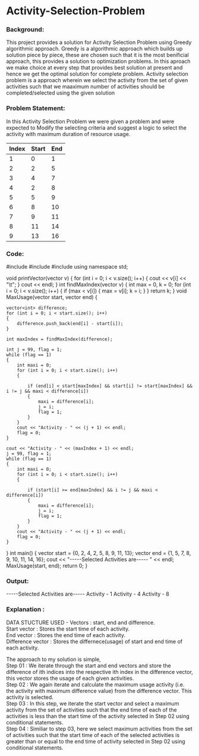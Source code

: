 # Activity-Selection-Problem

### Background:
This project provides a solution for Activity Selection Problem using Greedy algorithmic approach. Greedy is a algorithmic approach which builds up solution piece by piece, these are chosen such that it is the most benificial approach, this provides a solution to optimization problems. In this aproach we make choice at every step that provides best solution at present and hence we get the optimal solution for complete problem.
Activity selection problem is a approach wherein we select the activity from the set of given activities such that we maaximum number of activities should be completed/selected using the given solution


### Problem Statement:
In this Activity Selection Problem we were given a problem and were expected to Modify the selecting criteria and suggest a logic to select the activity with maximum duration of resource usage.

| Index  | Start | End    |
| -----  | ----- | ------ |
| 1      | 0     | 1      |
| 2      | 2     | 5      |
| 3      | 4     | 7      |
| 4      | 2     | 8      |
| 5      | 5     | 9      |
| 6      | 8     | 10     |
| 7      | 9     | 11     |
| 8      | 11    | 14     |
| 9      | 13    | 16     |


### Code:

#include <iostream>
#include <vector>
#include <algorithm>
using namespace std;

void printVector(vector<int> v)
{
    for (int i = 0; i < v.size(); i++)
    {
        cout << v[i] << "\t";
    }
    cout << endl;
}
int findMaxIndex(vector<int> v)
{
    int max = 0, k = 0;
    for (int i = 0; i < v.size(); i++)
    {
        if (max < v[i])
        {
            max = v[i];
            k = i;
        }
    }
    return k;
}
void MaxUsage(vector<int> start, vector<int> end)
{

    vector<int> difference;
    for (int i = 0; i < start.size(); i++)
    {
        difference.push_back(end[i] - start[i]);
    }

    int maxIndex = findMaxIndex(difference);

    int j = 99, flag = 1;
    while (flag == 1)
    {
        int maxi = 0;
        for (int i = 0; i < start.size(); i++)
        {

            if (end[i] < start[maxIndex] && start[i] != start[maxIndex] && i != j && maxi < difference[i])
            {
                maxi = difference[i];
                j = i;
                flag = 1;
            }
        }
        cout << "Activity - " << (j + 1) << endl;
        flag = 0;
    }

    cout << "Activity - " << (maxIndex + 1) << endl;
    j = 99, flag = 1;
    while (flag == 1)
    {
        int maxi = 0;
        for (int i = 0; i < start.size(); i++)
        {

            if (start[i] >= end[maxIndex] && i != j && maxi < difference[i])
            {
                maxi = difference[i];
                j = i;
                flag = 1;
            }
        }
        cout << "Activity - " << (j + 1) << endl;
        flag = 0;
    }
}
int main()
{
    vector<int> start = {0, 2, 4, 2, 5, 8, 9, 11, 13};
    vector<int> end = {1, 5, 7, 8, 9, 10, 11, 14, 16};
    cout << "-----Selected Activities are----- " << endl;
    MaxUsage(start, end);
    return 0;
}

### Output:
-----Selected Activities are----- 
Activity - 1
Activity - 4
Activity - 8


### Explanation : 

DATA STUCTURE USED - Vectors : start, end and difference.<br />
Start vector : Stores the start time of each activity.<br />
End vector : Stores the end time of each activity.<br />
Difference vector : Stores the differnece(usage) of start and end time of each activity.<br />

The approach to my solution is simple,<br /> 
Step 01 : We iterate through the start and end vectors and store the difference of ith indices into the respective ith index in the difference               vector, this vector stores the usage of each given activities.<br />
Step 02 : We again iterate and calculate the maximum usage activity (i.e. the activity with maximum difference value) from the difference vector.           This activity is selected.<br />
Step 03 : In this step, we iterate the start vector and select a maximum activity from the set of activities such that the end time of each of the           activities is less than the start time of the activity selected in Step 02 using conditional statements.<br />
Step 04 : Similiar to step 03, here we select maximum activities from the set of activities such that the start time of each of the selected                 activities is greater than or equal to the end time of activity selected in Step 02 using conditional statements.<br />
